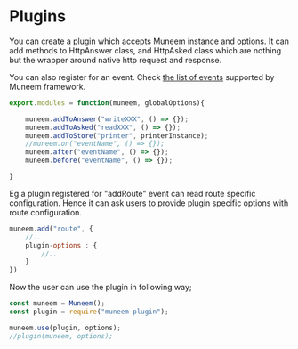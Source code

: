 # Plugins



You can create a plugin which accepts Muneem instance and options. It can add methods to HttpAnswer class, and HttpAsked class which are nothing but the wrapper around native http request and response.

You can also register for an event. Check [the list of events](Events.md) supported by Muneem framework.

```JavaScript
export.modules = function(muneem, globalOptions){

    muneem.addToAnswer("writeXXX", () => {});
    muneem.addToAsked("readXXX", () => {});
    muneem.addToStore("printer", printerInstance);
    //muneem.on("eventName", () => {});
    muneem.after("eventName", () => {});
    muneem.before("eventName", () => {});

}
```

Eg a plugin registered for "addRoute" event can read route specific configuration. Hence it can ask users to provide plugin specific options with route configuration.

```JavaScript
muneem.add("route", {
    //..
    plugin-options : {
        //..
    }
})
```

Now the user can use the plugin in following way;

```JavaScript
const muneem = Muneem();
const plugin = require("muneem-plugin");

muneem.use(plugin, options);
//plugin(muneem, options);

```